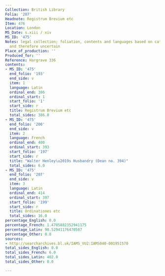 ```yaml
---
Collection: British Library
Folia: '207'
Headnote: Registrum Brevium etc
Item: 476
Location: London
MS_Date: s.xiii / xiv
MS_ID: '475'
Notes: legal collection; foliation, contents and languages based on catalogue description
  and therefore uncertain
Place_of_production: ''
Produced_for: ''
Reference: Hargrave 336
contents:
- MS_ID: '475'
  end_folio: '193'
  end_side: v
  item: 1
  language: Latin
  ordinal_end: 386
  ordinal_start: 1
  start_folio: '1'
  start_side: r
  title: Registrum Brevium etc
  total_sides: 386.0
- MS_ID: '475'
  end_folio: '200'
  end_side: v
  item: 2
  language: French
  ordinal_end: 400
  ordinal_start: 393
  start_folio: '197'
  start_side: r
  title: "Walter Henley\u2019s Husbandry (Dean no. 394)"
  total_sides: 6.0
- MS_ID: '475'
  end_folio: '207'
  end_side: v
  item: 3
  language: Latin
  ordinal_end: 414
  ordinal_start: 397
  start_folio: '199'
  start_side: r
  title: Ordinationes etc
  total_sides: 16.0
percentage_English: 0.0
percentage_French: 1.4705882352941175
percentage_Latin: 98.52941176470587
percentage_Other: 0.0
sources:
- http://searcharchives.bl.uk/IAMS_VU2:IAMS040-001951570
total_sides_English: 0.0
total_sides_French: 6.0
total_sides_Latin: 402.0
total_sides_Other: 0.0

---
```

